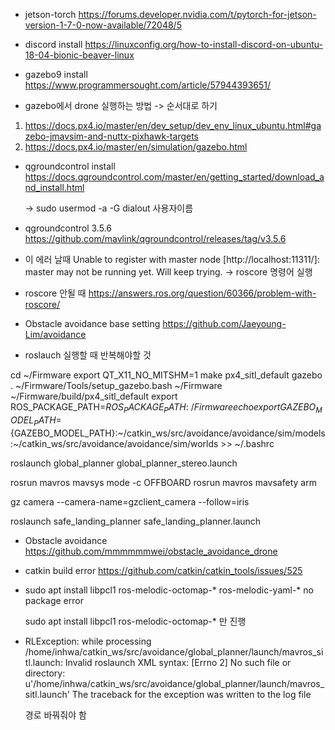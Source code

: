- jetson-torch
https://forums.developer.nvidia.com/t/pytorch-for-jetson-version-1-7-0-now-available/72048/5

- discord install
https://linuxconfig.org/how-to-install-discord-on-ubuntu-18-04-bionic-beaver-linux

- gazebo9 install
https://www.programmersought.com/article/57944393651/

- gazebo에서 drone 실행하는 방법 -> 순서대로 하기
1. https://docs.px4.io/master/en/dev_setup/dev_env_linux_ubuntu.html#gazebo-jmavsim-and-nuttx-pixhawk-targets
2. https://docs.px4.io/master/en/simulation/gazebo.html

- qgroundcontrol install
https://docs.qgroundcontrol.com/master/en/getting_started/download_and_install.html
 
     -> sudo usermod -a -G dialout 사용자이름
 
- qgroundcontrol 3.5.6
 https://github.com/mavlink/qgroundcontrol/releases/tag/v3.5.6

- 이 에러 날때
Unable to register with master node [http://localhost:11311/]: master may not be running yet. Will keep trying.
     -> roscore 명령어 실행

- roscore 안될 때
https://answers.ros.org/question/60366/problem-with-roscore/

- Obstacle avoidance base setting
https://github.com/Jaeyoung-Lim/avoidance

- roslauch 실행할 때 반복해야할 것

cd ~/Firmware
export QT_X11_NO_MITSHM=1
make px4_sitl_default gazebo
. ~/Firmware/Tools/setup_gazebo.bash ~/Firmware ~/Firmware/build/px4_sitl_default
export ROS_PACKAGE_PATH=${ROS_PACKAGE_PATH}:~/Firmware
echo export GAZEBO_MODEL_PATH=${GAZEBO_MODEL_PATH}:~/catkin_ws/src/avoidance/avoidance/sim/models:~/catkin_ws/src/avoidance/avoidance/sim/worlds >> ~/.bashrc

roslaunch global_planner global_planner_stereo.launch

rosrun mavros mavsys mode -c OFFBOARD
rosrun mavros mavsafety arm

gz camera --camera-name=gzclient_camera --follow=iris

roslaunch safe_landing_planner safe_landing_planner.launch

- Obstacle avoidance
https://github.com/mmmmmmwei/obstacle_avoidance_drone

- catkin build error
https://github.com/catkin/catkin_tools/issues/525

- sudo apt install libpcl1 ros-melodic-octomap-* ros-melodic-yaml-* no package error
    
    sudo apt install libpcl1 ros-melodic-octomap-* 만 진행
    
- RLException: while processing /home/inhwa/catkin_ws/src/avoidance/global_planner/launch/mavros_sitl.launch:
Invalid roslaunch XML syntax: [Errno 2] No such file or directory: u'/home/inhwa/catkin_ws/src/avoidance/global_planner/launch/mavros_sitl.launch'
The traceback for the exception was written to the log file

    경로 바꿔줘야 함
